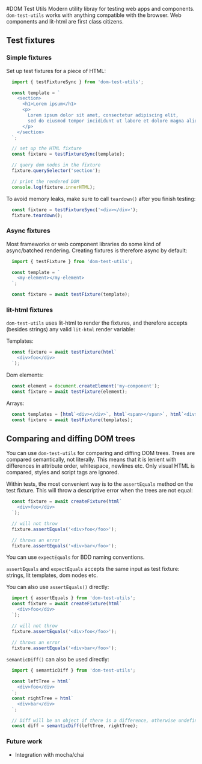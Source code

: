 #DOM Test Utils
Modern utility libray for testing web apps and components. `dom-test-utils` works with anything compatible with the browser. Web components and lit-html are first class citizens.

## Test fixtures

### Simple fixtures
Set up test fixtures for a piece of HTML:

```javascript
  import { testFixtureSync } from 'dom-test-utils';

  const template = `
    <section>
      <h1>Lorem ipsum</h1>
      <p>
        Lorem ipsum dolor sit amet, consectetur adipiscing elit,
        sed do eiusmod tempor incididunt ut labore et dolore magna aliqua.
      </p>
    </section>
  `;

  // set up the HTML fixture
  const fixture = testFixtureSync(template);

  // query dom nodes in the fixture
  fixture.querySelector('section');

  // print the rendered DOM
  console.log(fixture.innerHTML);
```

To avoid memory leaks, make sure to call `teardown()` after you finish testing:

```javascript
  const fixture = testFixtureSync('<div></div>');
  fixture.teardown();
```

### Async fixtures
Most frameworks or web component libraries do some kind of async/batched rendering. Creating fixtures is therefore async by default:

```javascript
  import { testFixture } from 'dom-test-utils';

  const template = `
    <my-element></my-element>
  `;

  const fixture = await testFixture(template);
```

### lit-html fixtures
`dom-test-utils` uses lit-html to render the fixtures, and therefore accepts (besides strings) any valid `lit-html` render variable:

Templates:
```javascript
  const fixture = await testFixture(html`
    <div>foo</div>
  `);
```

Dom elements:
```javascript
  const element = document.createElement('my-component');
  const fixture = await testFixture(element);
```

Arrays:
```javascript
  const templates = [html`<div></div>`, html`<span></span>`, html`<div></div>`];
  const fixture = await testFixture(templates);
```

## Comparing and diffing DOM trees

You can use `dom-test-utils` for comparing and diffing DOM trees. Trees are compared semantically, not literally. This means that it is lenient with differences in attribute order, whitespace, newlines etc. Only visual HTML is compared, styles and script tags are ignored.

Within tests, the most convenient way is to the `assertEquals` method on the test fixture. This will throw a descriptive error when the trees are not equal:

```javascript
  const fixture = await createFixture(html`
    <div>foo</div>
  `);

  // will not throw
  fixture.assertEquals('<div>foo</foo>');

  // throws an error
  fixture.assertEquals('<div>bar</foo>');
```

You can use `expectEquals` for BDD naming conventions.

`assertEquals` and `expectEquals` accepts the same input as test fixture: strings, lit templates, dom nodes etc.

You can also use `assertEquals()` directly:

```javascript
  import { assertEquals } from 'dom-test-utils';
  const fixture = await createFixture(html`
    <div>foo</div>
  `);

  // will not throw
  fixture.assertEquals('<div>foo</foo>');

  // throws an error
  fixture.assertEquals('<div>bar</foo>');
```


`semanticDiff()` can also be used directly:

```javascript
  import { semanticDiff } from 'dom-test-utils';

  const leftTree = html`
    <div>foo</div>
  `;
  const rightTree = html`
    <div>bar</div>
  `;

  // Diff will be an object if there is a difference, otherwise undefined
  const diff = semanticDiff(leftTree, rightTree);
```

### Future work

* Integration with mocha/chai